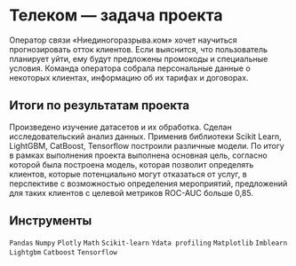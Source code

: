 # Телеком — задача проекта

Оператор связи «Ниединогоразрыва.ком» хочет научиться прогнозировать отток клиентов. Если выяснится, что пользователь планирует уйти, ему будут предложены промокоды и специальные условия. Команда оператора собрала персональные данные о некоторых клиентах, информацию об их тарифах и договорах.

## Итоги по результатам проекта

Произведено изучение датасетов и их обработка. Сделан исследовательский анализ данных. Применив библиотеки Scikit Learn, LightGBM, CatBoost, Tensorflow построили различные модели. По итогу в рамках выполнения проекта выполнена основная цель, согласно которой была построена модель, которая позволит определять клиентов, которые потенциально могут отказаться от услуг, в перспективе с возможностью определения мероприятий, предложений для таких клиентов с целевой метриков ROC-AUC больше 0,85.

## Инструменты

`Pandas` `Numpy` `Plotly` `Math` `Scikit-learn` `Ydata profiling` `Matplotlib` `Imblearn` `Lightgbm` `Catboost` `Tensorflow`